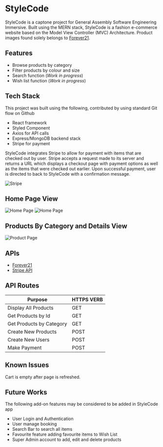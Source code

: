# StyleCode

StyleCode is a captone project for General Assembly Software Engineering Immersive. Built using the MERN stack, StyleCode 
is a fashion e-commerce website based on the Model View Controller (MVC) Architecture. Product images found solely belongs to [Forever21](https://www.forever21.com).

## Features

- Browse products by category
- Filter products by colour and size
- Search function (*Work in progress*)
- Wish list function (*Work in progress*)

## Tech Stack

This project was built using the following, contributed by using standard Git flow on Github

- React framework 
- Styled Component 
- Axios for API calls
- Express/MongoDB backend stack
- Stripe for payment

StyleCode integrates Stripe to allow for payment with items that are checked out by user. Stripe accepts a request made to its server and returns a URL which displays a checkout page with payment options as well as the items that were checked out earlier. Upon successful payment, user is directed to back to StyleCode with a confirmation message.

![Stripe](https://i.ibb.co/D8qWVqY/Screenshot-2022-05-06-at-3-01-22-PM.png)


## Home Page View

![Home Page](https://i.ibb.co/bWXC3S3/Screenshot-2022-05-06-at-3-04-49-PM.png)
![Home Page](https://i.ibb.co/1XmjWdL/Screenshot-2022-05-06-at-3-00-14-PM.png)

## Products By Category and Details View
![Product Page](https://i.ibb.co/jgPZRhz/Screenshot-2022-05-06-at-3-00-42-PM.png)

## APIs

- [Forever21](https://rapidapi.com/apidojo/api/forever21)
- [Stripe API](https://stripe.com/docs/api)

## API Routes


| Purpose                  | HTTPS VERB |
| ------------------------ | ---------- |
| Display All Products     | GET        |
| Get Products by Id       | GET        |
| Get Products by Category | GET        |
| Create New Products      | POST       |
| Create New Users         | POST       |
| Make Payment             | POST       |


## Known Issues
Cart is empty after page is refreshed.

## Future Works
The following add-on features may be considered to be added in StyleCode app

- User Login and Authentication
- User manage booking
- Search Bar to search all items
- Favourite feature adding favourite items to Wish List
- Super Admin account to add, edit and delete products
